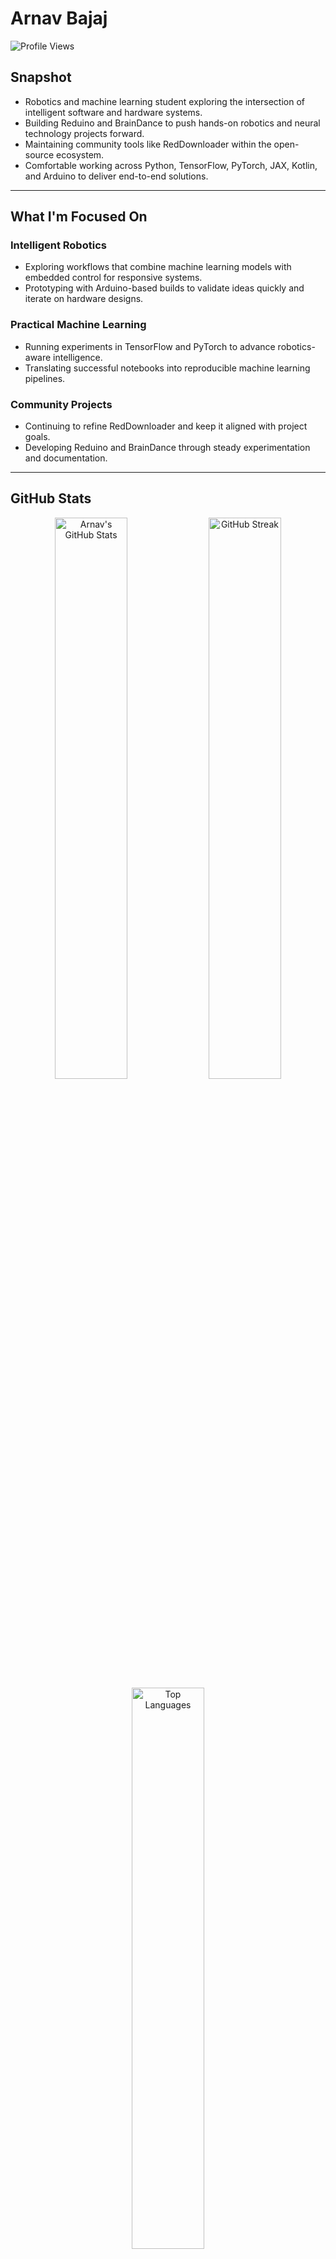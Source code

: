 # Arnav Bajaj

![Profile Views](https://komarev.com/ghpvc/?username=ArnavBajaj&label=Profile%20Views&color=0e75b6&style=flat)

## Snapshot

- Robotics and machine learning student exploring the intersection of intelligent software and hardware systems.
- Building Reduino and BrainDance to push hands-on robotics and neural technology projects forward.
- Maintaining community tools like RedDownloader within the open-source ecosystem.
- Comfortable working across Python, TensorFlow, PyTorch, JAX, Kotlin, and Arduino to deliver end-to-end solutions.

---

## What I'm Focused On

### Intelligent Robotics
- Exploring workflows that combine machine learning models with embedded control for responsive systems.
- Prototyping with Arduino-based builds to validate ideas quickly and iterate on hardware designs.

### Practical Machine Learning
- Running experiments in TensorFlow and PyTorch to advance robotics-aware intelligence.
- Translating successful notebooks into reproducible machine learning pipelines.

### Community Projects
- Continuing to refine RedDownloader and keep it aligned with project goals.
- Developing Reduino and BrainDance through steady experimentation and documentation.

---

## GitHub Stats

<div align="center">
  <img src="https://github-readme-stats.vercel.app/api?username=Jackhammer9&show_icons=true&theme=ambient_gradient" alt="Arnav's GitHub Stats" width="48%" />
  <img src="https://github-readme-streak-stats.herokuapp.com/?user=Jackhammer9&theme=ambient_gradient" alt="GitHub Streak" width="48%" />
  <img src="https://github-readme-stats.vercel.app/api/top-langs/?username=Jackhammer9&layout=compact&theme=ambient_gradient&exclude_repo=Car-Price-Predictor,Alzheimer-CNN,Symbiote" alt="Top Languages" width="48%" />
</div>

---

## Tech Stack

![Python](https://img.shields.io/badge/Python-3776AB?style=for-the-badge&logo=python&logoColor=white)
![TensorFlow](https://img.shields.io/badge/TensorFlow-FF6F00?style=for-the-badge&logo=tensorflow&logoColor=white)
![PyTorch](https://img.shields.io/badge/PyTorch-EE4C2C?style=for-the-badge&logo=pytorch&logoColor=white)
![NumPy](https://img.shields.io/badge/NumPy-013243?style=for-the-badge&logo=numpy&logoColor=white)
![Jupyter](https://img.shields.io/badge/Jupyter-F37626?style=for-the-badge&logo=jupyter&logoColor=white)
![Kotlin](https://img.shields.io/badge/Kotlin-0095D5?style=for-the-badge&logo=kotlin&logoColor=white)
![Arduino](https://img.shields.io/badge/Arduino-00979D?style=for-the-badge&logo=arduino&logoColor=white)
![Git](https://img.shields.io/badge/Git-F05032?style=for-the-badge&logo=git&logoColor=white)

---

## Milestones and Recognition

<div align="center">

![GitHub Trophies](https://github-profile-trophy-roan.vercel.app/?username=Jackhammer9&theme=buddhism&column=3&margin-w=15&margin-h=15)

</div>

---

## Featured Projects

[![ReadMe Card](https://github-readme-stats.vercel.app/api/pin/?username=Jackhammer9&repo=RedDownloader&theme=ambient_gradient)](https://github.com/Jackhammer9/RedDownloader)
[![ReadMe Card](https://github-readme-stats.vercel.app/api/pin/?username=Jackhammer9&repo=Reduino&theme=ambient_gradient)](https://github.com/Jackhammer9/Reduino)

---

## Connect

[![LinkedIn](https://img.shields.io/badge/LinkedIn-0A66C2?style=for-the-badge&logo=linkedin&logoColor=white)](https://linkedin.com/in/arnav-bajaj)
[![GitHub](https://img.shields.io/badge/GitHub-181717?style=for-the-badge&logo=github&logoColor=white)](https://github.com/Jackhammer9)
